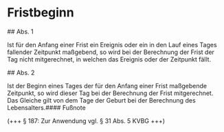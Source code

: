 # Fristbeginn



\#\# Abs. 1

 Ist für den Anfang einer Frist ein Ereignis oder ein in den Lauf eines Tages fallender Zeitpunkt maßgebend, so wird bei der Berechnung der Frist der Tag nicht mitgerechnet, in welchen das Ereignis oder der Zeitpunkt fällt.

\#\# Abs. 2

 Ist der Beginn eines Tages der für den Anfang einer Frist maßgebende Zeitpunkt, so wird dieser Tag bei der Berechnung der Frist mitgerechnet. Das Gleiche gilt von dem Tage der Geburt bei der Berechnung des Lebensalters.#### Fußnote

(\+\+\+ § 187: Zur Anwendung vgl. § 31 Abs. 5 KVBG \+\+\+) 

